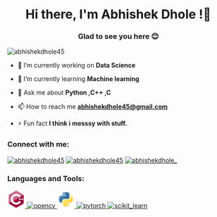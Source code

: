<h1 align="center">Hi there, I'm Abhishek Dhole !👋</h1>
<h3 align="center">Glad to see you here 😊</h3>

<p align="left"> <img src="https://komarev.com/ghpvc/?username=abhishekdhole45&label=Profile%20views&color=0e75b6&style=flat" alt="abhishekdhole45" /> </p>

- 🔭 I’m currently working on **Data Science**

- 🌱 I’m currently learning **Machine learning**

- 💬 Ask me about **Python ,C++ ,C**

- 📫 How to reach me **abhishekdhole45@gmail.com**

- ⚡ Fun fact **I think i messsy with stuff.**

<h3 align="left">Connect with me:</h3>
<p align="left">
<a href="https://linkedin.com/in/abhishekdhole45" target="blank"><img align="center" src="https://raw.githubusercontent.com/rahuldkjain/github-profile-readme-generator/master/src/images/icons/Social/linked-in-alt.svg" alt="abhishekdhole45" height="30" width="40" /></a>
<a href="https://kaggle.com/abhishekdhole" target="blank"><img align="center" src="https://raw.githubusercontent.com/rahuldkjain/github-profile-readme-generator/master/src/images/icons/Social/kaggle.svg" alt="abhishekdhole45" height="30" width="40" /></a>
<a href="https://instagram.com/abhishekdhole_" target="blank"><img align="center" src="https://raw.githubusercontent.com/rahuldkjain/github-profile-readme-generator/master/src/images/icons/Social/instagram.svg" alt="abhishekdhole_" height="30" width="40" /></a>
</p>

<h3 align="left">Languages and Tools:</h3>
<p align="left"> <a href="https://www.w3schools.com/cpp/" target="_blank"> <img src="https://raw.githubusercontent.com/devicons/devicon/master/icons/cplusplus/cplusplus-original.svg" alt="cplusplus" width="40" height="40"/> </a> <a href="https://opencv.org/" target="_blank"> <img src="https://www.vectorlogo.zone/logos/opencv/opencv-icon.svg" alt="opencv" width="40" height="40"/> </a> <a href="https://www.python.org" target="_blank"> <img src="https://raw.githubusercontent.com/devicons/devicon/master/icons/python/python-original.svg" alt="python" width="40" height="40"/> </a> <a href="https://pytorch.org/" target="_blank"> <img src="https://www.vectorlogo.zone/logos/pytorch/pytorch-icon.svg" alt="pytorch" width="40" height="40"/> </a> <a href="https://scikit-learn.org/" target="_blank"> <img src="https://upload.wikimedia.org/wikipedia/commons/0/05/Scikit_learn_logo_small.svg" alt="scikit_learn" width="40" height="40"/> </a> </p>

